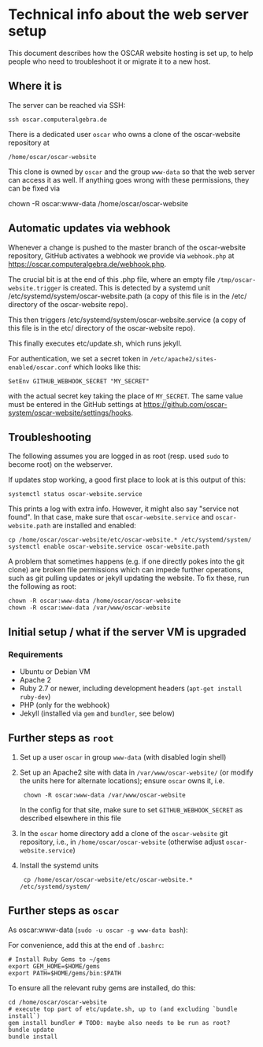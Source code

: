 # Technical info about the web server setup

This document describes how the OSCAR website hosting is set up, to help
people who need to troubleshoot it or migrate it to a new host.

## Where it is

The server can be reached via SSH:

    ssh oscar.computeralgebra.de

There is a dedicated user `oscar` who owns a clone of the oscar-website
repository at

    /home/oscar/oscar-website

This clone is owned by `oscar` and the group `www-data` so that the web
server can access it as well. If anything goes wrong with these permissions,
they can be fixed via

  chown -R oscar:www-data /home/oscar/oscar-website

## Automatic updates via webhook

Whenever a change is pushed to the master branch of the oscar-website
repository, GitHub activates a webhook we provide via `webhook.php` at
<https://oscar.computeralgebra.de/webhook.php>.

The crucial bit is at the end of this .php file, where an empty file
`/tmp/oscar-website.trigger` is created. This is detected by a systemd unit
/etc/systemd/system/oscar-website.path (a copy of this file is in the
/etc/ directory of the oscar-website repo).

This then triggers /etc/systemd/system/oscar-website.service
(a copy of this file is in the etc/ directory of the oscar-website repo).

This finally executes etc/update.sh, which runs jekyll.


For authentication, we set a secret token in `/etc/apache2/sites-enabled/oscar.conf`
which looks like this:

    SetEnv GITHUB_WEBHOOK_SECRET "MY_SECRET"

with the actual secret key taking the place of `MY_SECRET`. The same value
must be entered in the GitHub settings at
<https://github.com/oscar-system/oscar-website/settings/hooks>.


## Troubleshooting

The following assumes you are logged in as root (resp. used `sudo` to become root)
on the webserver.

If updates stop working, a good first place to look at is this output of this:

    systemctl status oscar-website.service

This prints a log with extra info. However, it might also say "service not
found". In that case, make sure that `oscar-website.service` and
`oscar-website.path` are installed and enabled:

    cp /home/oscar/oscar-website/etc/oscar-website.* /etc/systemd/system/
    systemctl enable oscar-website.service oscar-website.path

A problem that sometimes happens (e.g. if one directly pokes into the git
clone) are broken file permissions which can impede further operations, such
as git pulling updates or jekyll updating the website. To fix these, run the
following as root:

    chown -R oscar:www-data /home/oscar/oscar-website
    chown -R oscar:www-data /var/www/oscar-website


## Initial setup / what if the server VM is upgraded

### Requirements

- Ubuntu or Debian VM
- Apache 2
- Ruby 2.7 or newer, including development headers (`apt-get install ruby-dev`)
- PHP (only for the webhook)
- Jekyll (installed via `gem` and `bundler`, see below)


## Further steps as `root`


1. Set up a user `oscar` in group `www-data` (with disabled login shell)

2. Set up an Apache2 site with data in `/var/www/oscar-website/` (or modify the units
   here for alternate locations); ensure `oscar` owns it, i.e.

        chown -R oscar:www-data /var/www/oscar-website

   In the config for that site, make sure to set `GITHUB_WEBHOOK_SECRET` as described
   elsewhere in this file

3. In the `oscar` home directory add a clone of the `oscar-website` git repository, i.e.,
   in `/home/oscar/oscar-website` (otherwise adjust `oscar-website.service`)

4. Install the systemd units

        cp /home/oscar/oscar-website/etc/oscar-website.* /etc/systemd/system/


## Further steps as `oscar`

As oscar:www-data  (`sudo -u oscar -g www-data bash`):

For convenience, add this at the end of `.bashrc`:
```
# Install Ruby Gems to ~/gems
export GEM_HOME=$HOME/gems
export PATH=$HOME/gems/bin:$PATH
```

To ensure all the relevant ruby gems are installed, do this:
```
cd /home/oscar/oscar-website
# execute top part of etc/update.sh, up to (and excluding `bundle install`)
gem install bundler # TODO: maybe also needs to be run as root?
bundle update
bundle install
```
